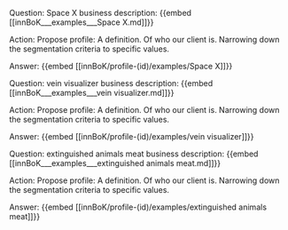 Question: Space X business description:
{{embed [[innBoK___examples___Space X.md]]}}

Action: Propose profile: A definition. Of who our client is. Narrowing down the segmentation criteria to specific values.

Answer:
{{embed [[innBoK/profile-(id)/examples/Space X]]}}

Question: vein visualizer business description:
{{embed [[innBoK___examples___vein visualizer.md]]}}

Action: Propose profile: A definition. Of who our client is. Narrowing down the segmentation criteria to specific values.

Answer:
{{embed [[innBoK/profile-(id)/examples/vein visualizer]]}}

Question: extinguished animals meat business description:
{{embed [[innBoK___examples___extinguished animals meat.md]]}}

Action: Propose profile: A definition. Of who our client is. Narrowing down the segmentation criteria to specific values.

Answer:
{{embed [[innBoK/profile-(id)/examples/extinguished animals meat]]}}



